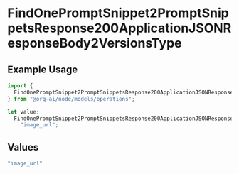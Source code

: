# FindOnePromptSnippet2PromptSnippetsResponse200ApplicationJSONResponseBody2VersionsType

## Example Usage

```typescript
import {
  FindOnePromptSnippet2PromptSnippetsResponse200ApplicationJSONResponseBody2VersionsType,
} from "@orq-ai/node/models/operations";

let value:
  FindOnePromptSnippet2PromptSnippetsResponse200ApplicationJSONResponseBody2VersionsType =
    "image_url";
```

## Values

```typescript
"image_url"
```
